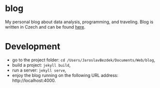 # blog
My personal blog about data analysis, programming, and traveling.
Blog is written in Czech and can be found [here](https://sasanka20.github.io/blog/).

# Development
- go to the project folder: `cd /Users/JaroslavBezdek/Documents/Web/blog`,
- build a project: `jekyll build`,
- run a server: `jekyll serve`,
- enjoy the blog running on the following URL address: http://localhost:4000.
